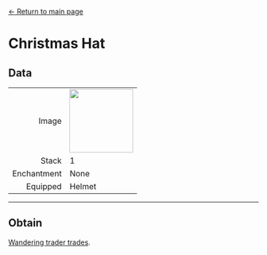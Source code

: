 [← Return to main page](../)
# Christmas Hat

## Data
<table>
    <tr><td align="end">Image</td><td><img src="https://i.imgur.com/24UebcB.png" width="128"/></td></tr>
    <tr><td align="end">Stack</td><td>1</td></tr>
    <tr><td align="end">Enchantment</td><td>None</td></tr>
    <tr><td align="end">Equipped</td><td>Helmet</td></tr>
</table>

---

## Obtain
[Wandering trader trades](../feature/enhanced_wandering_trader.md).
